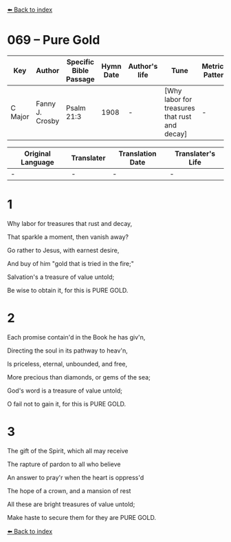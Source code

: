 [⬅️ Back to index](../README.md)

# 069 – Pure Gold

Key | Author   | Specific Bible Passage     |Hymn Date |Author's life |Tune |Metrical Pattern   |Composer/Source
-- | --------- | ---------------------------|----------|--------------|-----|-------------------|-------------  
C Major |Fanny J. Crosby |Psalm 21:3 |1908 |- |[Why labor for treasures that rust and decay] |- |Robert Lowry

Original Language | Translater | Translation Date   | Translater's Life  
----------------- | --------- | --------------------|-------------     
\- |- |- |-




# 1

Why labor for treasures that rust and decay,

That sparkle a moment, then vanish away?

Go rather to Jesus, with earnest desire,

And buy of him "gold that is tried in the fire;"

Salvation's a treasure of value untold;

Be wise to obtain it, for this is PURE GOLD.



# 2

Each promise contain'd in the Book he has giv'n,

Directing the soul in its pathway to heav'n,

Is priceless, eternal, unbounded, and free,

More precious than diamonds, or gems of the sea;

God's word is a treasure of value untold;

O fail not to gain it, for this is PURE GOLD.



# 3

The gift of the Spirit, which all may receive

The rapture of pardon to all who believe

An answer to pray'r when the heart is oppress'd

The hope of a crown, and a mansion of rest

All these are bright treasures of value untold;

Make haste to secure them for they are PURE GOLD.

[⬅️ Back to index](../README.md)
